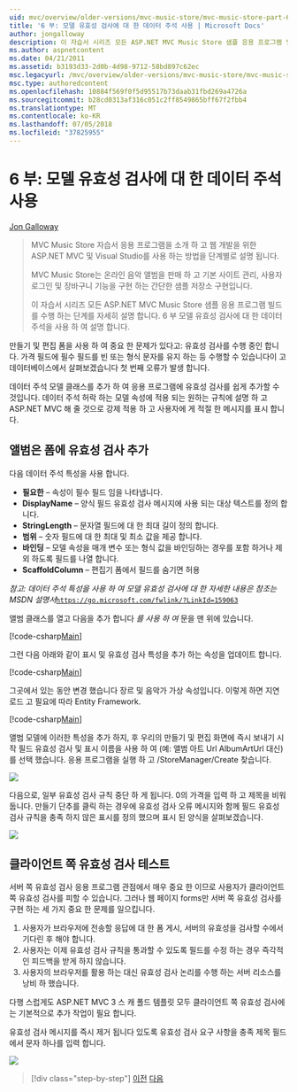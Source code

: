 ```yaml
---
uid: mvc/overview/older-versions/mvc-music-store/mvc-music-store-part-6
title: '6 부: 모델 유효성 검사에 대 한 데이터 주석 사용 | Microsoft Docs'
author: jongalloway
description: 이 자습서 시리즈 모든 ASP.NET MVC Music Store 샘플 응용 프로그램 빌드를 수행 하는 단계를 자세히 설명 합니다. 6 부에서는 V 모델에 대 한 데이터 주석 사용을 설명 하는 중...
ms.author: aspnetcontent
ms.date: 04/21/2011
ms.assetid: b3193d33-2d0b-4d98-9712-58bd897c62ec
msc.legacyurl: /mvc/overview/older-versions/mvc-music-store/mvc-music-store-part-6
msc.type: authoredcontent
ms.openlocfilehash: 10884f569f0f5d95517b73daab31fbd269a4726a
ms.sourcegitcommit: b28cd0313af316c051c2ff8549865bff67f2fbb4
ms.translationtype: MT
ms.contentlocale: ko-KR
ms.lasthandoff: 07/05/2018
ms.locfileid: "37825955"
---
```

<a name="part-6-using-data-annotations-for-model-validation"></a>6 부: 모델 유효성 검사에 대 한 데이터 주석 사용
====================
[Jon Galloway](https://github.com/jongalloway)

> MVC Music Store 자습서 응용 프로그램을 소개 하 고 웹 개발을 위한 ASP.NET MVC 및 Visual Studio를 사용 하는 방법을 단계별로 설명 됩니다.  
>   
> MVC Music Store는 온라인 음악 앨범을 판매 하 고 기본 사이트 관리, 사용자 로그인 및 장바구니 기능을 구현 하는 간단한 샘플 저장소 구현입니다.  
>   
> 이 자습서 시리즈 모든 ASP.NET MVC Music Store 샘플 응용 프로그램 빌드를 수행 하는 단계를 자세히 설명 합니다. 6 부 모델 유효성 검사에 대 한 데이터 주석을 사용 하 여 설명 합니다.


만들기 및 편집 폼을 사용 하 여 중요 한 문제가 있다고: 유효성 검사를 수행 중인 합니다. 가격 필드에 필수 필드를 빈 또는 형식 문자를 유지 하는 등 수행할 수 있습니다이 고 데이터베이스에서 살펴보겠습니다 첫 번째 오류가 발생 합니다.

데이터 주석 모델 클래스를 추가 하 여 응용 프로그램에 유효성 검사를 쉽게 추가할 수 것입니다. 데이터 주석 허락 하는 모델 속성에 적용 되는 원하는 규칙에 설명 하 고 ASP.NET MVC 해 줄 것으로 강제 적용 하 고 사용자에 게 적절 한 메시지를 표시 합니다.

## <a name="adding-validation-to-our-album-forms"></a>앨범은 폼에 유효성 검사 추가

다음 데이터 주석 특성을 사용 합니다.

- **필요한** – 속성이 필수 필드 임을 나타냅니다.
- **DisplayName** – 양식 필드 유효성 검사 메시지에 사용 되는 대상 텍스트를 정의 합니다.
- **StringLength** – 문자열 필드에 대 한 최대 길이 정의 합니다.
- **범위** – 숫자 필드에 대 한 최대 및 최소 값을 제공 합니다.
- **바인딩** – 모델 속성을 매개 변수 또는 형식 값을 바인딩하는 경우를 포함 하거나 제외 하도록 필드를 나열 합니다.
- **ScaffoldColumn** – 편집기 폼에서 필드를 숨기면 허용

*참고: 데이터 주석 특성을 사용 하 여 모델 유효성 검사에 대 한 자세한 내용은 참조는 MSDN 설명서*[`https://go.microsoft.com/fwlink/?LinkId=159063`](https://go.microsoft.com/fwlink/?LinkId=159063)

앨범 클래스를 열고 다음을 추가 합니다 *를 사용 하 여* 문을 맨 위에 있습니다.

[!code-csharp[Main](mvc-music-store-part-6/samples/sample1.cs)]

그런 다음 아래와 같이 표시 및 유효성 검사 특성을 추가 하는 속성을 업데이트 합니다.

[!code-csharp[Main](mvc-music-store-part-6/samples/sample2.cs)]

그곳에서 있는 동안 변경 했습니다 장르 및 음악가 가상 속성입니다. 이렇게 하면 지연 로드 고 필요에 따라 Entity Framework.

[!code-csharp[Main](mvc-music-store-part-6/samples/sample3.cs)]

앨범 모델에 이러한 특성을 추가 하지, 후 우리의 만들기 및 편집 화면에 즉시 보내기 시작 필드 유효성 검사 및 표시 이름을 사용 하 여 (예: 앨범 아트 Url AlbumArtUrl 대신)를 선택 했습니다. 응용 프로그램을 실행 하 고 /StoreManager/Create 찾습니다.

![](mvc-music-store-part-6/_static/image1.png)

다음으로, 일부 유효성 검사 규칙 중단 하 게 됩니다. 0의 가격을 입력 하 고 제목을 비워 둡니다. 만들기 단추를 클릭 하는 경우에 유효성 검사 오류 메시지와 함께 필드 유효성 검사 규칙을 충족 하지 않은 표시를 정의 했으며 표시 된 양식을 살펴보겠습니다.

![](mvc-music-store-part-6/_static/image2.png)

## <a name="testing-the-client-side-validation"></a>클라이언트 쪽 유효성 검사 테스트

서버 쪽 유효성 검사 응용 프로그램 관점에서 매우 중요 한 이므로 사용자가 클라이언트 쪽 유효성 검사를 피할 수 있습니다. 그러나 웹 페이지 forms만 서버 쪽 유효성 검사를 구현 하는 세 가지 중요 한 문제를 일으킵니다.

1. 사용자가 브라우저에 전송할 응답에 대 한 폼 게시, 서버의 유효성을 검사할 수에서 기다린 후 해야 합니다.
2. 사용자는 이제 유효성 검사 규칙을 통과할 수 있도록 필드를 수정 하는 경우 즉각적인 피드백을 받게 하지 않습니다.
3. 사용자의 브라우저를 활용 하는 대신 유효성 검사 논리를 수행 하는 서버 리소스를 낭비 하 했습니다.

다행 스럽게도 ASP.NET MVC 3 스 캐 폴드 템플릿 모두 클라이언트 쪽 유효성 검사에는 기본적으로 추가 작업이 필요 합니다.

유효성 검사 메시지를 즉시 제거 됩니다 있도록 유효성 검사 요구 사항을 충족 제목 필드에서 문자 하나를 입력 합니다.

![](mvc-music-store-part-6/_static/image3.png)


> [!div class="step-by-step"]
> [이전](mvc-music-store-part-5.md)
> [다음](mvc-music-store-part-7.md)
